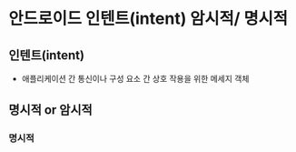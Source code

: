 # 안드로이드 인텐트(intent) 암시적/ 명시적

## 인텐트(intent)
- 애플리케이션 간 통신이나 구성 요소 간 상호 작용을 위한 메세지 객체

## 명시적 or 암시적
### 명시적
